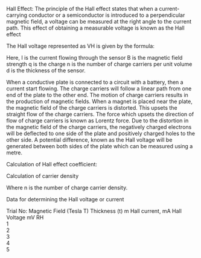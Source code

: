 Hall Effect:
The principle of the Hall effect states that when a current-carrying conductor or a semiconductor is introduced to a perpendicular magnetic field, a voltage can be measured at the right angle to the current path. This effect of obtaining a measurable voltage is known as the Hall effect  

The Hall voltage represented as VH is given by the formula:
 
Here,
I is the current flowing through the sensor
B is the magnetic field strength
q is the charge
n is the number of charge carriers per unit volume
d is the thickness of the sensor.


When a conductive plate is connected to a circuit with a battery, then a current start flowing. The charge carriers will follow a linear path from one end of the plate to the other end. The motion of charge carriers results in the production of magnetic fields. When a magnet is placed near the plate, the magnetic field of the charge carriers is distorted. This upsets the straight flow of the charge carriers. The force which upsets the direction of flow of charge carriers is known as Lorentz force.
Due to the distortion in the magnetic field of the charge carriers, the negatively charged electrons will be deflected to one side of the plate and positively charged holes to the other side. A potential difference, known as the Hall voltage will be generated between both sides of the plate which can be measured using a metre.



 


Calculation of Hall effect coefficient:
 

Calculation of carrier density 

 
Where n is the number of charge carrier density.


Data for determining the Hall voltage or current

Trial
No:	Magnetic Field
(Tesla T)	Thickness (t)
m	Hall current,
mA	Hall Voltage
mV	    RH          
 1	 	 	 	 	 
 2	 	 	 	 	 
 3	 	 	 	 	 
 4	 	 	 	 	 
 5	 	 	 	 	 



